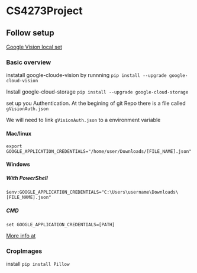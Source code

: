 # CS4273Project

## Follow setup 

[Google Vision local set](https://cloud.google.com/vision/docs/quickstart-client-libraries)

### Basic overview


instatall google-cloude-vision by runnning `pip install --upgrade google-cloud-vision`

Install google-cloud-storage `pip install --upgrade google-cloud-storage`

set up you Authentication. At the begining of git Repo there is a file called `gVisionAuth.json`

We will need to link `gVisionAuth.json` to a environment variable

#### Mac/linux

`export GOOGLE_APPLICATION_CREDENTIALS="/home/user/Downloads/[FILE_NAME].json"`


#### Windows

##### With PowerShell

`$env:GOOGLE_APPLICATION_CREDENTIALS="C:\Users\username\Downloads\[FILE_NAME].json"`

##### CMD

`set GOOGLE_APPLICATION_CREDENTIALS=[PATH]`

[More info at](https://cloud.google.com/vision/docs/ocr#vision_text_detection-python)


### CropImages

install `pip install Pillow`